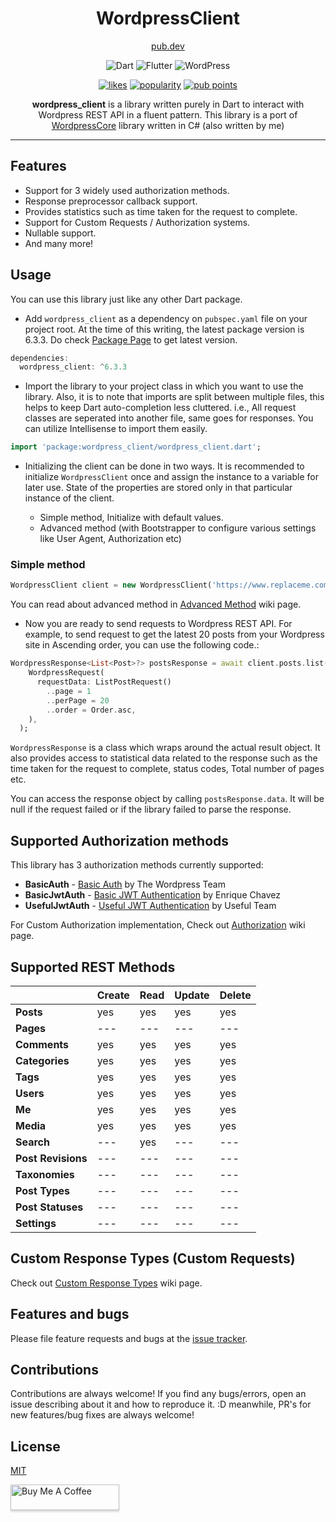 <div align="center">
<h1>WordpressClient</h1>
  
[pub.dev](https://pub.dev/packages/wordpress_client)

![Dart](https://img.shields.io/badge/dart-%230175C2.svg?style=for-the-badge&logo=dart&logoColor=white) ![Flutter](https://img.shields.io/badge/Flutter-%2302569B.svg?style=for-the-badge&logo=Flutter&logoColor=white) ![WordPress](https://img.shields.io/badge/WordPress-%23117AC9.svg?style=for-the-badge&logo=WordPress&logoColor=white)

[![likes](https://badges.bar/wordpress_client/likes)](https://pub.dev/packages/wordpress_client/score) [![popularity](https://badges.bar/wordpress_client/popularity)](https://pub.dev/packages/wordpress_client/score) [![pub points](https://badges.bar/wordpress_client/pub%20points)](https://pub.dev/packages/wordpress_client/score)

**wordpress_client** is a library written purely in Dart to interact with Wordpress REST API in a fluent pattern. This library is a port of [WordpressCore](https://github.com/ArunPrakashG/WordpressCore) library written in C# (also written by me)

</div>

---

## Features

- Support for 3 widely used authorization methods.
- Response preprocessor callback support.
- Provides statistics such as time taken for the request to complete.
- Support for Custom Requests / Authorization systems.
- Nullable support.
- And many more!

## Usage

You can use this library just like any other Dart package.

- Add `wordpress_client` as a dependency on `pubspec.yaml` file on your project root. At the time of this writing, the latest package version is 6.3.3. Do check [Package Page](https://pub.dev/packages/wordpress_client) to get latest version.

```dart
dependencies:
  wordpress_client: ^6.3.3
```

- Import the library to your project class in which you want to use the library.
  Also, it is to note that imports are split between multiple files, this helps to keep Dart auto-completion less cluttered. i.e., All request classes are seperated into another file, same goes for responses. You can utilize Intellisense to import them easily.

```dart
import 'package:wordpress_client/wordpress_client.dart';
```

- Initializing the client can be done in two ways. It is recommended to initialize `WordpressClient` once and assign the instance to a variable for later use. State of the properties are stored only in that particular instance of the client.

  - Simple method, Initialize with default values.
  - Advanced method (with Bootstrapper to configure various settings like User Agent, Authorization etc)

### Simple method

```dart
WordpressClient client = new WordpressClient('https://www.replaceme.com/', 'wp-json/wp/v2');
```

You can read about advanced method in [Advanced Method](https://github.com/ArunPrakashG/wordpress_client/wiki/Usage#advanced-method) wiki page.

- Now you are ready to send requests to Wordpress REST API. For example, to send request to get the latest 20 posts from your Wordpress site in Ascending order, you can use the following code.:

```dart
WordpressResponse<List<Post>?> postsResponse = await client.posts.list(
    WordpressRequest(
      requestData: ListPostRequest()
        ..page = 1
        ..perPage = 20
        ..order = Order.asc,
    ),
  );
```

`WordpressResponse` is a class which wraps around the actual result object. It also provides access to statistical data related to the response such as the time taken for the request to complete, status codes, Total number of pages etc.

You can access the response object by calling `postsResponse.data`. It will be null if the request failed or if the library failed to parse the response.

## Supported Authorization methods

This library has 3 authorization methods currently supported:

- **BasicAuth** - [Basic Auth](https://github.com/WP-API/Basic-Auth) by The Wordpress Team
- **BasicJwtAuth** - [Basic JWT Authentication](https://wordpress.org/plugins/jwt-authentication-for-wp-rest-api/) by Enrique Chavez
- **UsefulJwtAuth** - [Useful JWT Authentication](https://github.com/usefulteam/jwt-auth) by Useful Team

For Custom Authorization implementation, Check out [Authorization](https://github.com/ArunPrakashG/wordpress_client/wiki/Authorization#custom-authorization) wiki page.

## Supported REST Methods

|                    | Create | Read | Update | Delete |
| ------------------ | ------ | ---- | ------ | ------ |
| **Posts**          | yes    | yes  | yes    | yes    |
| **Pages**          | ---    | ---  | ---    | ---    |
| **Comments**       | yes    | yes  | yes    | yes    |
| **Categories**     | yes    | yes  | yes    | yes    |
| **Tags**           | yes    | yes  | yes    | yes    |
| **Users**          | yes    | yes  | yes    | yes    |
| **Me**             | yes    | yes  | yes    | yes    |
| **Media**          | yes    | yes  | yes    | yes    |
| **Search**         | ---    | yes  | ---    | ---    |
| **Post Revisions** | ---    | ---  | ---    | ---    |
| **Taxonomies**     | ---    | ---  | ---    | ---    |
| **Post Types**     | ---    | ---  | ---    | ---    |
| **Post Statuses**  | ---    | ---  | ---    | ---    |
| **Settings**       | ---    | ---  | ---    | ---    |

## Custom Response Types (Custom Requests)

Check out [Custom Response Types](https://github.com/ArunPrakashG/wordpress_client/wiki/Custom-Requests) wiki page.

## Features and bugs

Please file feature requests and bugs at the [issue tracker][tracker].

## Contributions

Contributions are always welcome! If you find any bugs/errors, open an issue describing about it and how to reproduce it. :D
meanwhile, PR's for new features/bug fixes are always welcome!

## License

[MIT](License)

[license]: https://github.com/ArunPrakashG/wordpress_client/blob/master/LICENSE
[tracker]: https://github.com/ArunPrakashG/wordpress_client/issues

<a href="https://www.buymeacoffee.com/arunprakashg" target="_blank"><img src="https://www.buymeacoffee.com/assets/img/custom_images/orange_img.png" alt="Buy Me A Coffee" style="height: 41px !important;width: 174px !important;box-shadow: 0px 3px 2px 0px rgba(190, 190, 190, 0.5) !important;-webkit-box-shadow: 0px 3px 2px 0px rgba(190, 190, 190, 0.5) !important;" ></a>
